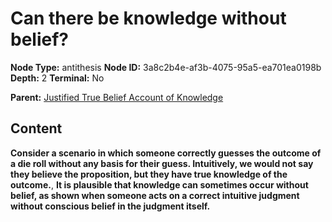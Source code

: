# Can there be knowledge without belief?

**Node Type:** antithesis
**Node ID:** 3a8c2b4e-af3b-4075-95a5-ea701ea0198b
**Depth:** 2
**Terminal:** No

**Parent:** [Justified True Belief Account of Knowledge](justified-true-belief-account-of-knowledge.md)

## Content

**Consider a scenario in which someone correctly guesses the outcome of a die roll without any basis for their guess. Intuitively, we would not say they believe the proposition, but they have true knowledge of the outcome.**, **It is plausible that knowledge can sometimes occur without belief, as shown when someone acts on a correct intuitive judgment without conscious belief in the judgment itself.**
